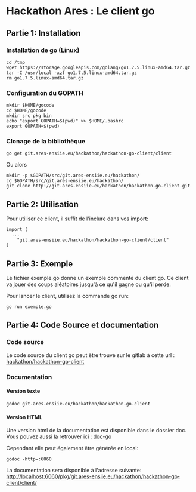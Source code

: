 # Hackathon Ares : Le client go

## Partie 1: Installation

### Installation de go (Linux)

```
cd /tmp
wget https://storage.googleapis.com/golang/go1.7.5.linux-amd64.tar.gz
tar -C /usr/local -xzf go1.7.5.linux-amd64.tar.gz
rm go1.7.5.linux-amd64.tar.gz
```

### Configuration du GOPATH
```
mkdir $HOME/gocode
cd $HOME/gocode
mkdir src pkg bin
echo "export GOPATH=$(pwd)" >> $HOME/.bashrc
export GOPATH=$(pwd)
```

### Clonage de la bibliothèque

```
go get git.ares-ensiie.eu/hackathon/hackathon-go-client/client
```
Ou alors
```
mkdir -p $GOPATH/src/git.ares-ensiie.eu/hackathon/
cd $GOPATH/src/git.ares-ensiie.eu/hackathon/
git clone http://git.ares-ensiie.eu/hackathon/hackathon-go-client.git
```

## Partie 2: Utilisation

Pour utiliser ce client, il suffit de l'inclure dans vos import:
```
import (
  ...
	"git.ares-ensiie.eu/hackathon/hackathon-go-client/client"
)
```

## Partie 3: Exemple

Le fichier exemple.go donne un exemple commenté du client go. Ce client va jouer des coups aléatoires jusqu'à ce qu'il gagne ou qu'il perde.

Pour lancer le client, utilisez la commande go run:
```
go run exemple.go
```

## Partie 4: Code Source et documentation

### Code source
Le code source du client go peut être trouvé sur le gitlab à cette url :
[hackathon/hackathon-go-client](https://git.ares-ensiie.eu/hackathon/hackathon-go-client)

### Documentation

#### Version texte
```
godoc git.ares-ensiie.eu/hackathon/hackathon-go-client
```

#### Version HTML
Une version html de la documentation est disponible dans le dossier doc.  
Vous pouvez aussi la retrouver ici : [doc-go](https://perso.ares-ensiie.eu/miclo2018/doc_go/doc.html)  

Cependant elle peut également être générée en local:
```
godoc -http=:6060
```
La documentation sera disponible à l'adresse suivante: [http://localhost:6060/pkg/git.ares-ensiie.eu/hackathon/hackathon-go-client/client/](http://localhost:6060/pkg/git.ares-ensiie.eu/hackathon/hackathon-go-client/client/)
